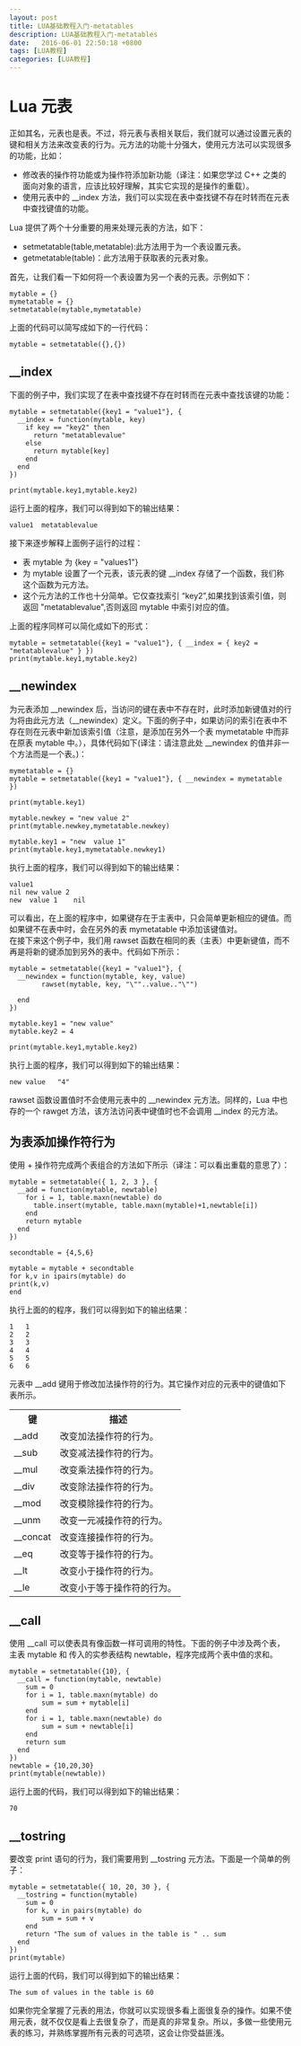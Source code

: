 ```yaml
---
layout: post
title: LUA基础教程入门-metatables 
description: LUA基础教程入门-metatables
date:   2016-06-01 22:50:18 +0800 
tags: [LUA教程]
categories: [LUA教程]
---
```


# Lua 元表  

正如其名，元表也是表。不过，将元表与表相关联后，我们就可以通过设置元表的键和相关方法来改变表的行为。元方法的功能十分强大，使用元方法可以实现很多的功能，比如：  

<ul>
	<li>修改表的操作符功能或为操作符添加新功能（译注：如果您学过 C++ 之类的面向对象的语言，应该比较好理解，其实它实现的是操作的重载）。</li>
	<li>使用元表中的 __index 方法，我们可以实现在表中查找键不存在时转而在元表中查找键值的功能。</li>
</ul>  

Lua 提供了两个十分重要的用来处理元表的方法，如下：  
<ul>
	<li>setmetatable(table,metatable):此方法用于为一个表设置元表。</li>
	<li>getmetatable(table)：此方法用于获取表的元表对象。</li>
</ul>  

首先，让我们看一下如何将一个表设置为另一个表的元表。示例如下：  

```
mytable = {}
mymetatable = {}
setmetatable(mytable,mymetatable)
```  

上面的代码可以简写成如下的一行代码：  

```
mytable = setmetatable({},{})
```  

## __index  

下面的例子中，我们实现了在表中查找键不存在时转而在元表中查找该键的功能：  

```
mytable = setmetatable({key1 = "value1"}, {
  __index = function(mytable, key)
    if key == "key2" then
      return "metatablevalue"
    else
      return mytable[key]
    end
  end
})

print(mytable.key1,mytable.key2)
```  

运行上面的程序，我们可以得到如下的输出结果：  

```
value1	metatablevalue
```  

接下来逐步解释上面例子运行的过程：  

<ul>
	<li>表 mytable 为 {key = "values1"}</li>
	<li>为 mytable 设置了一个元表，该元表的键 __index 存储了一个函数，我们称这个函数为元方法。</li>
	<li>这个元方法的工作也十分简单。它仅查找索引 “key2”,如果找到该索引值，则返回 "metatablevalue",否则返回 mytable 中索引对应的值。</li>
</ul>

上面的程序同样可以简化成如下的形式：  

```
mytable = setmetatable({key1 = "value1"}, { __index = { key2 = "metatablevalue" } })
print(mytable.key1,mytable.key2)
```  

## __newindex  

为元表添加 __newindex 后，当访问的键在表中不存在时，此时添加新键值对的行为将由此元方法（__newindex）定义。下面的例子中，如果访问的索引在表中不存在则在元表中新加该索引值（注意，是添加在另外一个表 mymetatable 中而非在原表 mytable 中。），具体代码如下(译注：请注意此处 __newindex 的值并非一个方法而是一个表。)：  

```
mymetatable = {}
mytable = setmetatable({key1 = "value1"}, { __newindex = mymetatable })

print(mytable.key1)

mytable.newkey = "new value 2"
print(mytable.newkey,mymetatable.newkey)

mytable.key1 = "new  value 1"
print(mytable.key1,mymetatable.newkey1)
```  

执行上面的程序，我们可以得到如下的输出结果：  

```
value1
nil	new value 2
new  value 1	nil
```  

可以看出，在上面的程序中，如果键存在于主表中，只会简单更新相应的键值。而如果键不在表中时，会在另外的表 mymetatable 中添加该键值对。  
在接下来这个例子中，我们用 rawset 函数在相同的表（主表）中更新键值，而不再是将新的键添加到另外的表中。代码如下所示：  

```
mytable = setmetatable({key1 = "value1"}, {
  __newindex = function(mytable, key, value)
		rawset(mytable, key, "\""..value.."\"")

  end
})

mytable.key1 = "new value"
mytable.key2 = 4

print(mytable.key1,mytable.key2)
```  

执行上面的程序，我们可以得到如下的输出结果：  

```
new value	"4"
```  

rawset 函数设置值时不会使用元表中的 __newindex 元方法。同样的，Lua 中也存的一个 rawget 方法，该方法访问表中键值时也不会调用 __index 的元方法。  

## 为表添加操作符行为  

使用 + 操作符完成两个表组合的方法如下所示（译注：可以看出重载的意思了）：  

```
mytable = setmetatable({ 1, 2, 3 }, {
  __add = function(mytable, newtable)
    for i = 1, table.maxn(newtable) do
      table.insert(mytable, table.maxn(mytable)+1,newtable[i])
    end
    return mytable
  end
})

secondtable = {4,5,6}

mytable = mytable + secondtable
for k,v in ipairs(mytable) do
print(k,v)
end
```  

执行上面的的程序，我们可以得到如下的输出结果：  

```
1	1
2	2
3	3
4	4
5	5
6	6
```  

元表中 __add 键用于修改加法操作符的行为。其它操作对应的元表中的键值如下表所示。  

<table>
	<tr>
		<th>键</th>
		<th>描述</th>
	</tr>
	<tr>
		<td>__add</td>
		<td>改变加法操作符的行为。</td>
	</tr>
	<tr>
		<td>__sub</td>
		<td>改变减法操作符的行为。</td>
	</tr>
	<tr>
		<td>__mul</td>
		<td>改变乘法操作符的行为。</td>
	</tr>
	<tr>
		<td>__div</td>
		<td>改变除法操作符的行为。</td>
	</tr>
	<tr>
		<td>__mod</td>
		<td>改变模除操作符的行为。</td>
	</tr>
	<tr>
		<td>__unm</td>
		<td>改变一元减操作符的行为。</td>
	</tr>
	<tr>
		<td>__concat</td>
		<td>改变连接操作符的行为。</td>
	</tr>
	<tr>
		<td>__eq</td>
		<td>改变等于操作符的行为。</td>
	</tr>
	<tr>
		<td>__lt</td>
		<td>改变小于操作符的行为。</td>
	</tr>
	<tr>
		<td>__le</td>
		<td>改变小于等于操作符的行为。</td>
	</tr>
</table>  

## __call  

使用 __call 可以使表具有像函数一样可调用的特性。下面的例子中涉及两个表，主表 mytable 和 传入的实参表结构 newtable，程序完成两个表中值的求和。

```
mytable = setmetatable({10}, {
  __call = function(mytable, newtable)
	sum = 0
	for i = 1, table.maxn(mytable) do
		sum = sum + mytable[i]
	end
    for i = 1, table.maxn(newtable) do
		sum = sum + newtable[i]
	end
	return sum
  end
})
newtable = {10,20,30}
print(mytable(newtable))
```  

运行上面的代码，我们可以得到如下的输出结果：  

```
70
```  

## __tostring  

要改变 print 语句的行为，我们需要用到 __tostring 元方法。下面是一个简单的例子：  

```
mytable = setmetatable({ 10, 20, 30 }, {
  __tostring = function(mytable)
    sum = 0
    for k, v in pairs(mytable) do
		sum = sum + v
	end
    return "The sum of values in the table is " .. sum
  end
})
print(mytable)
```  

运行上面的代码，我们可以得到如下的输出结果：  

```
The sum of values in the table is 60
```  

如果你完全掌握了元表的用法，你就可以实现很多看上面很复杂的操作。如果不使用元表，就不仅仅是看上去很复杂了，而是真的非常复杂。所以，多做一些使用元表的练习，并熟练掌握所有元表的可选项，这会让你受益匪浅。